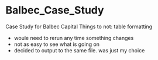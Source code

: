 # Balbec_Case_Study
Case Study for Balbec Capital
Things to not: table formatting
- woule need to rerun any time something changes
- not as easy to see what is going on
- decided to output to the same file. was just my choice
